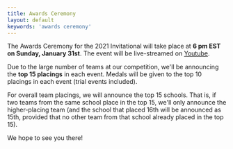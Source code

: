 ```yaml
---
title: Awards Ceremony
layout: default
keywords: 'awards ceremony'
---
```


The Awards Ceremony for the 2021 Invitational will take place at **6 pm EST on Sunday, January 31st**. The event will be live-streamed on [Youtube](https://youtu.be/zvihJ5qipSE).

Due to the large number of teams at our competition, we'll be announcing the **top 15 placings** in each event. Medals will be given to the top 10 placings in each event (trial events included).

For overall team placings, we will announce the top 15 schools. That is, if two teams from the same school place in the top 15, we'll only announce the higher-placing team (and the school that placed 16th will be announced as 15th, provided that no other team from that school already placed in the top 15).

We hope to see you there!